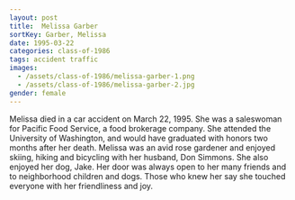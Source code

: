 ```yaml
---
layout: post
title:  Melissa Garber
sortKey: Garber, Melissa
date: 1995-03-22
categories: class-of-1986
tags: accident traffic
images:
  - /assets/class-of-1986/melissa-garber-1.png
  - /assets/class-of-1986/melissa-garber-2.jpg
gender: female
---
```

Melissa died in a car accident on March 22, 1995. She was a saleswoman for Pacific Food Service, a food brokerage company. She attended the University of Washington, and would have graduated with honors two months after her death. Melissa was an avid rose gardener and enjoyed skiing, hiking and bicycling with her husband, Don Simmons. She also enjoyed her dog, Jake. Her door was always open to her many friends and to neighborhood children and dogs. Those who knew her say she touched everyone with her friendliness and joy.
